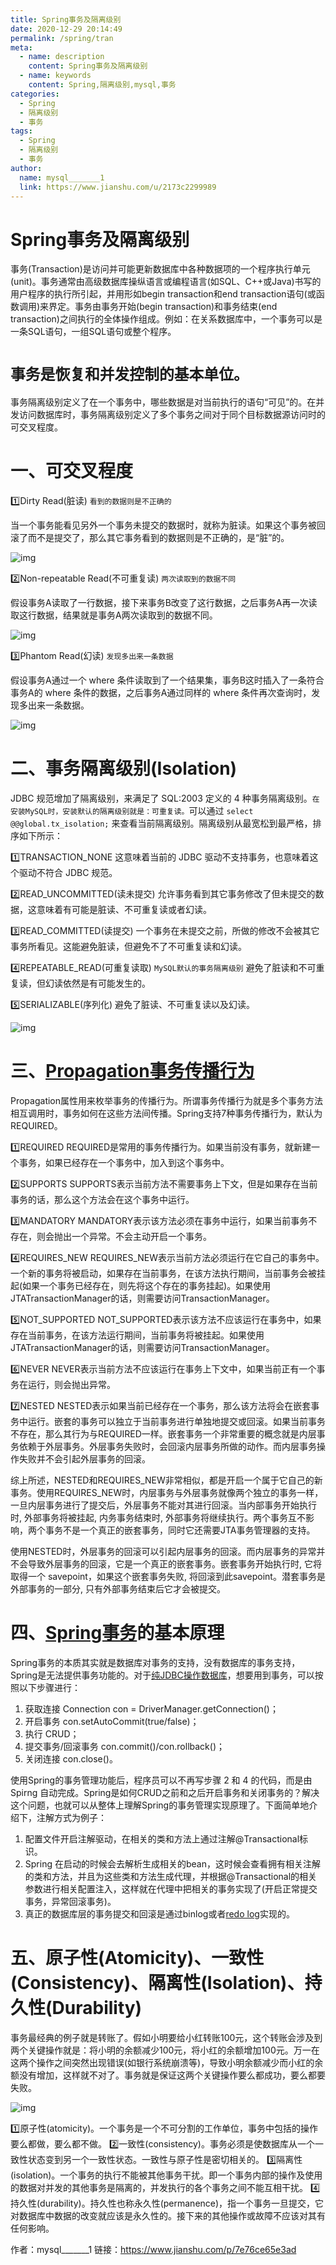 ```yaml
---
title: Spring事务及隔离级别
date: 2020-12-29 20:14:49
permalink: /spring/tran
meta:
  - name: description
    content: Spring事务及隔离级别
  - name: keywords
    content: Spring,隔离级别,mysql,事务
categories:
  - Spring
  - 隔离级别
  - 事务
tags:
  - Spring
  - 隔离级别
  - 事务
author:
  name: mysql_______1
  link: https://www.jianshu.com/u/2173c2299989
---
```

# Spring事务及隔离级别

事务(Transaction)是访问并可能更新数据库中各种数据项的一个程序执行单元(unit)。事务通常由高级数据库操纵语言或编程语言(如SQL、C++或Java)书写的用户程序的执行所引起，并用形如begin transaction和end transaction语句(或函数调用)来界定。事务由事务开始(begin transaction)和事务结束(end transaction)之间执行的全体操作组成。例如：在关系数据库中，一个事务可以是一条SQL语句，一组SQL语句或整个程序。

<!-- more -->

# `事务是恢复和并发控制的基本单位。`

事务隔离级别定义了在一个事务中，哪些数据是对当前执行的语句“可见”的。在并发访问数据库时，事务隔离级别定义了多个事务之间对于同个目标数据源访问时的可交叉程度。

# 一、可交叉程度

1️⃣Dirty Read(脏读) `看到的数据则是不正确的`





当一个事务能看见另外一个事务未提交的数据时，就称为脏读。如果这个事务被回滚了而不是提交了，那么其它事务看到的数据则是不正确的，是“脏”的。

![img](/img/blog/20201229201129)

2️⃣Non-repeatable Read(不可重复读) `两次读取到的数据不同`





假设事务A读取了一行数据，接下来事务B改变了这行数据，之后事务A再一次读取这行数据，结果就是事务A两次读取到的数据不同。

![img](/img/blog/20201229201146)

3️⃣Phantom Read(幻读) `发现多出来一条数据`





假设事务A通过一个 where 条件读取到了一个结果集，事务B这时插入了一条符合事务A的 where 条件的数据，之后事务A通过同样的 where 条件再次查询时，发现多出来一条数据。

![img](/img/blog/20201229201158)

# 二、事务隔离级别(Isolation)

JDBC 规范增加了隔离级别，来满足了 SQL:2003 定义的 4 种事务隔离级别。`在安装MySQL时，安装默认的隔离级别就是：可重复读。`可以通过 `select @@global.tx_isolation;` 来查看当前隔离级别。隔离级别从最宽松到最严格，排序如下所示：

1️⃣TRANSACTION_NONE
 这意味着当前的 JDBC 驱动不支持事务，也意味着这个驱动不符合 JDBC 规范。

2️⃣READ_UNCOMMITTED(读未提交)
 允许事务看到其它事务修改了但未提交的数据，这意味着有可能是脏读、不可重复读或者幻读。

3️⃣READ_COMMITTED(读提交)
 一个事务在未提交之前，所做的修改不会被其它事务所看见。这能避免脏读，但避免不了不可重复读和幻读。

4️⃣REPEATABLE_READ(可重复读取) `MySQL默认的事务隔离级别`
 避免了脏读和不可重复读，但幻读依然是有可能发生的。

5️⃣SERIALIZABLE(序列化)
 避免了脏读、不可重复读以及幻读。

![img](/img/blog/20201229201211)

# 三、[Propagation事务传播行为](https://www.jianshu.com/p/df67740c1f4c)

Propagation属性用来枚举事务的传播行为。所谓事务传播行为就是多个事务方法相互调用时，事务如何在这些方法间传播。Spring支持7种事务传播行为，默认为REQUIRED。

1️⃣REQUIRED
 REQUIRED是常用的事务传播行为。如果当前没有事务，就新建一个事务，如果已经存在一个事务中，加入到这个事务中。

2️⃣SUPPORTS
 SUPPORTS表示当前方法不需要事务上下文，但是如果存在当前事务的话，那么这个方法会在这个事务中运行。

3️⃣MANDATORY
 MANDATORY表示该方法必须在事务中运行，如果当前事务不存在，则会抛出一个异常。不会主动开启一个事务。

4️⃣REQUIRES_NEW
 REQUIRES_NEW表示当前方法必须运行在它自己的事务中。一个新的事务将被启动，如果存在当前事务，在该方法执行期间，当前事务会被挂起(如果一个事务已经存在，则先将这个存在的事务挂起)。如果使用JTATransactionManager的话，则需要访问TransactionManager。

5️⃣NOT_SUPPORTED
 NOT_SUPPORTED表示该方法不应该运行在事务中，如果存在当前事务，在该方法运行期间，当前事务将被挂起。如果使用JTATransactionManager的话，则需要访问TransactionManager。

6️⃣NEVER
 NEVER表示当前方法不应该运行在事务上下文中，如果当前正有一个事务在运行，则会抛出异常。

7️⃣NESTED
 NESTED表示如果当前已经存在一个事务，那么该方法将会在嵌套事务中运行。嵌套的事务可以独立于当前事务进行单独地提交或回滚。如果当前事务不存在，那么其行为与REQUIRED一样。嵌套事务一个非常重要的概念就是内层事务依赖于外层事务。外层事务失败时，会回滚内层事务所做的动作。而内层事务操作失败并不会引起外层事务的回滚。

综上所述，NESTED和REQUIRES_NEW非常相似，都是开启一个属于它自己的新事务。使用REQUIRES_NEW时，内层事务与外层事务就像两个独立的事务一样，一旦内层事务进行了提交后，外层事务不能对其进行回滚。当内部事务开始执行时, 外部事务将被挂起, 内务事务结束时, 外部事务将继续执行。两个事务互不影响，两个事务不是一个真正的嵌套事务，同时它还需要JTA事务管理器的支持。

使用NESTED时，外层事务的回滚可以引起内层事务的回滚。而内层事务的异常并不会导致外层事务的回滚，它是一个真正的嵌套事务。嵌套事务开始执行时, 它将取得一个 savepoint，如果这个嵌套事务失败, 将回滚到此savepoint。潜套事务是外部事务的一部分, 只有外部事务结束后它才会被提交。

# 四、[Spring事务](https://www.jianshu.com/p/9da0fee0d026)的基本原理

Spring事务的本质其实就是数据库对事务的支持，没有数据库的事务支持，Spring是无法提供事务功能的。对于[纯JDBC操作数据库](https://www.jianshu.com/p/62e03ec5868c)，想要用到事务，可以按照以下步骤进行：

1. 获取连接 Connection con = DriverManager.getConnection()；
2. 开启事务 con.setAutoCommit(true/false)；
3. 执行 CRUD；
4. 提交事务/回滚事务 con.commit()/con.rollback()；
5. 关闭连接 con.close()。

使用Spring的事务管理功能后，程序员可以不再写步骤 2 和 4 的代码，而是由 Spirng 自动完成。Spring是如何CRUD之前和之后开启事务和关闭事务的？解决这个问题，也就可以从整体上理解Spring的事务管理实现原理了。下面简单地介绍下，注解方式为例子：

1. 配置文件开启注解驱动，在相关的类和方法上通过注解@Transactional标识。
2. Spring 在启动的时候会去解析生成相关的bean，这时候会查看拥有相关注解的类和方法，并且为这些类和方法生成代理，并根据@Transactional的相关参数进行相关配置注入，这样就在代理中把相关的事务实现了(开启正常提交事务，异常回滚事务)。
3. 真正的数据库层的事务提交和回滚是通过binlog或者[redo log](https://www.jianshu.com/p/788e4f1dd362)实现的。

# 五、原子性(Atomicity)、一致性(Consistency)、隔离性(Isolation)、持久性(Durability)





事务最经典的例子就是转账了。假如小明要给小红转账100元，这个转账会涉及到两个关键操作就是：将小明的余额减少100元，将小红的余额增加100元。万一在这两个操作之间突然出现错误(如银行系统崩溃等)，导致小明余额减少而小红的余额没有增加，这样就不对了。事务就是保证这两个关键操作要么都成功，要么都要失败。

![img](/img/blog/20201229201227)

1️⃣原子性(atomicity)。一个事务是一个不可分割的工作单位，事务中包括的操作要么都做，要么都不做。
 2️⃣一致性(consistency)。事务必须是使数据库从一个一致性状态变到另一个一致性状态。一致性与原子性是密切相关的。
 3️⃣隔离性(isolation)。一个事务的执行不能被其他事务干扰。即一个事务内部的操作及使用的数据对并发的其他事务是隔离的，并发执行的各个事务之间不能互相干扰。
 4️⃣持久性(durability)。持久性也称永久性(permanence)，指一个事务一旦提交，它对数据库中数据的改变就应该是永久性的。接下来的其他操作或故障不应该对其有任何影响。



作者：mysql_______1
链接：https://www.jianshu.com/p/7e76ce65e3ad
